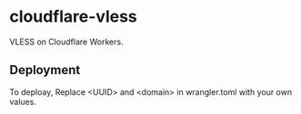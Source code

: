 # cloudflare-vless

VLESS on Cloudflare Workers.

## Deployment

To deploay, Replace \<UUID> and \<domain> in wrangler.toml with your own values.
